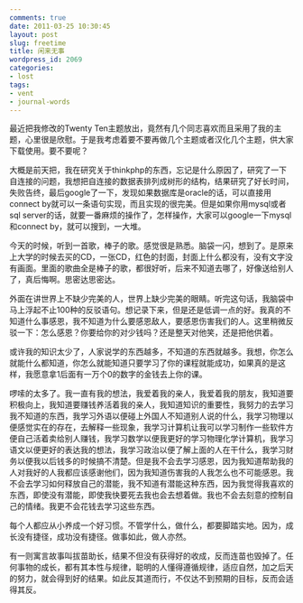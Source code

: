 ```yaml
---
comments: true
date: 2011-03-25 10:30:45
layout: post
slug: freetime
title: 闲来无事
wordpress_id: 2069
categories:
- lost
tags:
- vent
- journal-words
---
```


最近把我修改的Twenty Ten主题放出，竟然有几个同志喜欢而且采用了我的主题，心里很是欣慰。于是我考虑着要不要再做几个主题或者汉化几个主题，供大家下载使用。要不要呢？

大概是前天把，我在研究关于thinkphp的东西，忘记是什么原因了，研究了一下自连接的问题，我想把自连接的数据表排列成树形的结构，结果研究了好长时间，失败告终，最后google了一下，发现如果数据库是oracle的话，可以直接用connect by就可以一条语句实现，而且实现的很完美。但是如果你用mysql或者sql server的话，就要一番麻烦的操作了，怎样操作，大家可以google一下mysql和connect by，就可以搜到，一大堆。

今天的时候，听到一首歌，棒子的歌。感觉很是熟悉。脑袋一闪，想到了。是原来上大学的时候去买的CD，一张CD，红色的封面，封面上什么都没有，没有文字没有画面。里面的歌曲全是棒子的歌，都很好听，后来不知道去哪了，好像送给别人了，真后悔啊。思密达思密达。



外面在讲世界上不缺少完美的人，世界上缺少完美的眼睛。听完这句话，我脑袋中马上浮起不止100种的反驳语句。想记录下来，但是还是低调一点的好。我真的不知道什么事感恩，我不知道为什么要感恩敌人，要感恩伤害我们的人。这里稍微反驳一下：怎么感恩？你要给你的对少钱吗？还是整天对他笑，还是把他供着。

或许我的知识太少了，人家说学的东西越多，不知道的东西就越多。我想，你怎么就能什么都知道，你怎么就能知道只要学习了你的课程就能成功，如果真的是这样，我愿意拿1后面有一万个0的数字的金钱去上你的课。

啰嗦的太多了。我一直有我的想法，我爱着我的亲人，我爱着我的朋友，我知道要积极向上，我知道要赚钱养活着我的亲人，我知道知识的重要性，我努力的去学习我不知道的东西，我学习外语以便碰上外国人不知道别人说的什么，我学习物理以便感觉实在的存在，去解释一些现象，我学习计算机让我可以学习制作一些软件方便自己活着卖给别人赚钱，我学习数学以便我更好的学习物理化学计算机，我学习语文以便更好的表达我的想法，我学习政治以便了解上面的人在干什么，我学习财务以便我以后钱多的时候搞不清楚。但是我不会去学习感恩，因为我知道帮助我的人对我好的人我都应该感谢他们，因为我知道伤害我的人我怎么也不可能感恩。我不会去学习如何释放自己的潜能，我不知道有潜能这种东西，因为我觉得我喜欢的东西，即使没有潜能，即使我快要死去我也会去想着做。我也不会去刻意的控制自己的情绪。我更不会花钱去学习这些东西。

每个人都应从小养成一个好习惯。不管学什么，做什么，都要脚踏实地。因为，成长没有捷径，成功没有捷径。做事如此，做人亦然。

有一则寓言故事叫拔苗助长，结果不但没有获得好的收成，反而连苗也毁掉了。任何事物的成长，都有其本性与规律，聪明的人懂得遵循规律，适应自然，加之后天的努力，就会得到好的结果。如此反其道而行，不仅达不到预期的目标，反而会适得其反。
